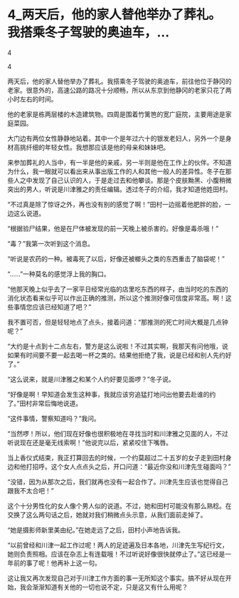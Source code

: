 # 4_两天后，他的家人替他举办了葬礼。我搭乘冬子驾驶的奥迪车，...

4

4

两天后，他的家人替他举办了葬礼。我搭乘冬子驾驶的奥迪车，前往他位于静冈的老家。很意外的，高速公路的路况十分顺畅，所以从东京到他静冈的老家只花了两小时左右的时间。

他的老家是栋两层楼的木造建筑物。四周是围着竹篱笆的宽广庭院，主要用途是家庭菜园。

大门边有两位女性静静地站着。其中一个是年过六十的银发老妇人，另外一个是身材高挑纤细的年轻女性。我想那应该是他的母亲和妹妹吧。

来参加葬礼的人当中，有一半是他的亲戚，另一半则是他在工作上的伙伴。不知道为什么，我一眼就可以看出来从事出版工作的人和其他一般人的差异性。冬子在那些人之中发现了自己认识的人，于是走过去和他攀谈。那是个皮肤黝黑、小腹稍微突出的男人，听说是川津雅之的责任编辑。透过冬子的介绍，我才知道他姓田村。

“不过真是除了惊讶之外，再也没有别的感觉了啊！”田村一边摇着他肥胖的脸，一边这么说道。

“根据验尸结果，他是在尸体被发现的前一天晚上被杀害的。好像是毒杀哦！”

“毒？”我第一次听到这个消息。

“听说是农药的一种。被毒死了以后，好像还被榔头之类的东西重击了脑袋呢！”

“……”一种莫名的感觉浮上我的胸口。

“他那天晚上似乎去了一家平日经常光临的店里吃东西的样子，由当时吃的东西的消化状态看来似乎可以作出正确的推测，所以这个推测好像可信度非常高。啊！这些事情您应该已经知道了吧？”

我不置可否，但是轻轻地点了点头，接着问道：“那推测的死亡时间大概是几点钟呢？”

“大约是十点到十二点左右，警方是这么说啦！不过其实啊，我那天有问他哦，说如果有时间要不要一起去喝一杯之类的。结果他拒绝了我，说是已经和别人先约好了。”

“这么说来，就是川津雅之和某个人约好要见面啰？”冬子说。

“好像是啊！早知道会发生这种事，我就应该穷追猛打地问出他要去赴谁的约了。”田村非常后悔地说道。

“这件事情，警察知道吗？”我问。

“当然啰！所以，他们现在好像也很积极地在寻找当时和川津雅之见面的人，不过听说现在还是毫无线索啊！”他说完以后，紧紧咬住下嘴唇。

当上香仪式结束，我正打算回去的时候，一个约莫超过二十五岁的女子走到田村身边和他打招呼。这个女人点点头之后，开口问道：“最近你没和川津先生碰面吗？”

“没错，因为从那次之后，我们就再也没有一起合作了。川津先生应该也觉得自己跟我不太合吧！”

这个十分男性化的女人像个男人似的说道。不过，她和田村可能没有那么熟稔。在交换了这么两句话之后，她就对我们稍微点头示意，从我们面前走掉了。

“她是摄影师新里美由纪。”在她走远了之后，田村小声地告诉我。

“以前曾经和川津一起工作过呢！两人的足迹遍及日本各地，川津先生写纪行文，她则负责照相。应该在杂志上有连载哦！不过听说好像很快就停止了。”这已经是一年前的事了呢！他再补上这一句。

这让我又再次发现自己对于川津工作方面的事一无所知这个事实。搞不好从现在开始，我会渐渐知道有关他的一切也说不定，只是这又有什么用呢？